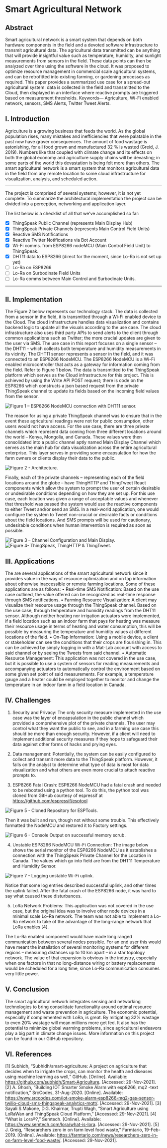 # Smart Agricultural Network

## Abstract
Smart agricultural network is a smart system that depends on both hardware components in the field and a devoted software infrastructure to transmit agricultural data. The agricultural data transmitted can be anything that will provide insightful value such as temperature, humidity, and sunlight measurements from sensors in the field. These data points can then be analyzed over time using the software in the cloud. It was proposed to optimize resource management in commercial scale agricultural systems, and can be retrofitted into existing farming, or gardening processes as required. This paper provides a summarized use case for a spread-out agricultural system: data is collected in the field and transmitted to the Cloud, then displayed in an interface where reactive prompts are triggered based on measurement thresholds.
Keywords— Agriculture, Wi-Fi enabled network, sensors, SMS Alerts, Twitter Tweet Alerts.


## I.	Introduction 
Agriculture is a growing business that feeds the world. As the global population rises, many mistakes and inefficiencies that were palatable in the past now have graver consequences. The amount of food wastage is astonishing, for all food grown and manufactured 32 % is wasted (Greid, J. 2019). Numbers like that coupled with climate change and its effects on both the global economy and agriculture supply chains will be devasting; in some parts of the world this devastation is being felt more than others. 
The smart agricultural network is a smart system that monitors agricultural data in the field from any remote location to some cloud infrastructure for visualization, analysis, and scheduled action. 

---
The project is comprised of several systems; however, it is not yet complete. To summarize the architectural implementation the project can be divided into a perception, networking and application layer. 

The list below is a checklist of all that we've accomplished so far:
- [x] ThingSpeak Public Channel (represents Main Display Hub)
- [x] ThingSpeak Private Channels (represents Main Control Field Units)
- [x] Reactive SMS Notifications 
- [x] Reactive Twitter Notifications via Bot Account 
- [x] Wi-Fi comms. from ESP8266 nodeMCU (Main Control Field Unit) to ThingSpeak.
- [x] DHT11 data to ESP8266 (direct for the moment, since Lo-Ra is not set up yet)
- [ ] Lo-Ra on ESP8266 
- [ ] Lo-Ra on Surbodinate Field Units
- [ ] Lo-Ra comms between Main Control and Surbodinate Units. 
---


## II.	Implementation

The Figure 2 below represents our technology stack. The data is collected from a sensor in the field, it is transmitted through a Wi-Fi enabled device to the Cloud. The cloud infrastructure handles data visualization and contains backend logic to update all the visuals according to the use case. The cloud infrastructure also uses third party APIs to send alerts to the client through common applications such as Twitter; the more crucial updates are given to the user via SMS. 
The use case in this report focuses on a single sensor – the DHT11 – which collects both temperature and humidity measurements in its vicinity. The DHT11 sensor represents a sensor in the field, and it was connected to an ESP8266 NodeMCU. The ESP8266 NodeMCU is a Wi-Fi enabled microcontroller that acts as a gateway for information coming from the field. Refer to Figure 1 below. The data is transmitted to the ThingSpeak platform which serves as the Cloud infrastructure for this project. This is achieved by using the Write API POST request; there is code on the ESP8266 which constructs a json based request from the private ThingSpeak channel to update its fields based on the incoming field values from the sensor. 
 
![Figure 1 – ESP8266 NodeMCU connection with DHT11 sensor.](./images/schematic_incomplete.png)


The reason for using a private ThingSpeak channel was to ensure that in the event these agricultural readings were not for public consumption, other users would not have access. For the use case, there are three private channels which represent data coming from three different locations around the world – Kenya, Mongolia, and Canada. These values were then consolidated into a public channel aptly named Main Display Channel which serves as the main hub for data visualization across the entire agricultural enterprise. This layer serves in providing some encapsulation for how the farm owners or clients display their data to the public. 
 
![Figure 2 - Architecture.](./images/tech_stack_incomplete.png)


Finally, each of the private channels – representing each of the field locations around the globe – have ThingHTTP and ThingTweet React components which allow the system to prompt the user of certain desirable or undesirable conditions depending on how they are set up. For this use case, each location was given a range of acceptable values and whenever that threshold was passed the system would use the reactive components to either Tweet and/or send an SMS. In a real-world application, one would configure the system to Tweet non-crucial or desirable facts or conditions about the field locations. And SMS prompts will be used for cautionary, undesirable conditions when human intervention is required as soon as possible.   

![Figure 3 – Channel Configuration and Main Display.](./images/channel_public_private_config.png)                                             
![Figure 4- ThingSpeak, ThingHTTP & ThingTweet.](./images/thingspeak_react_tools.png)
                               

## III.	Applications
The are several applications of the smart agricultural network since it provides value in the way of resource optimization and on tap information about otherwise inaccessible or remote farming locations. Some of these applications are as follows:
•	Real-time SMS Notification: Based on the use case outlined, the value offered can be recognized as real-time response through SMS notifications. 
•	Farming Resource Visualization: A client may visualize their resource usage through the ThingSpeak channel. Based on the use case, through temperature and humidity readings from the DHT11 sensor. Although neither heating nor irrigation actuators were implemented, if a field location such as an indoor farm that pays for heating was measure their resource usage in terms of heating and water consumption, this will be possible by measuring the temperature and humidity values at different locations of the field.
•	On-Tap Information: Using a mobile device, a client or stakeholder can see the conditions that their crops are flourishing in. This can be achieved by simply logging in with a Mat-Lab account with access to said channel or by seeing the Tweets from said channel. 
•	Automatic Resource Management: This application was not covered in the use case, but it is possible to use a system of sensors for reading measurements and accompanying actuators to automatically control the environment based on some given set point of said measurements. For example, a temperature gauge and a heater could be employed together to monitor and change the temperature in an indoor farm in a field location in Canada.


## IV.	Challenges

1.	Security and Privacy: The only security measure implemented in the use case was the layer of encapsulation in the public channel which provided a comprehensive plot of the private channels. The user may control what they want the public to see, and in a farming use case this should be more than enough security. However, if a client will need to implement additional security measures if they hope to safeguard their data against other forms of hacks and prying eyes.

2.	Data management: Potentially, the system can be easily configured to collect and transmit more data to the ThingSpeak platform. However, it falls on the analyst to determine what type of data is most for data visualization and what others are even more crucial to attach reactive prompts to. 

3.	ESP8266 Fatal Crash: ESP8266 NodeMCU had a fatal crash and needed to be rebooted using a python tool. To do this, the python tool was cloned from GitHub courtesy of espressif at https://github.com/espressif/esptool

![Figure 5 - Cloned Repository for ESPTools.](./images/clone_esptool.png)

Then it was built and run, though not without some trouble. This effectively formatted the NodeMCU and restored it to Factory settings. 

![Figure 6 - Console Output on successful memory scrub.](./images/memory_scrub_esptool.png)



4.	Unstable ESP8266 NodeMCU Wi-Fi Connection: The image below shows the serial monitor of the ESP8266 NodeMCU as it establishes a connection with the ThingSpeak Private Channel for the Location in Canada. The values which go into field are from the DHT11 Temperature and Humidity Sensor. 

![Figure 7 - Logging unstable Wi-Fi uplink.](./images/logging_unstable_wifi_uplink.png)

Notice that some log entries described successful uplink, and other times the uplink failed. After the fatal crash of the ESP8266 node, it was hard to say what caused these disturbances. 

5.	LoRa Network Problems: This application was not covered in the use case, but the original idea was to involve other node devices in a minimal scale Lo-Ra network. The team was not able to implement a Lo-Ra network to take of the advantage of the long-range network that LoRa enables [4].  

The Lo-Ra enabled component would have made long ranged communication between several nodes possible. For an end user this would have meant the installation of several monitoring systems for different regions – measuring distances up to 10 km apart – in a star topology network. The value of that expansion is obvious in the industry, especially when one factors in that no long-distance wiring or battery replacements would be scheduled for a long time, since Lo-Ra communication consumes very little power.


## V.	Conclusion
The smart agricultural network integrates sensing and networking technologies to bring consolidate functionality around optimal resource management and waste prevention in agriculture. The economic potential, especially if complemented with LoRa, is great. By mitigating 32% wastage to even 20% wastage will mean millions more get fed. It also has the potential to minimize global warming problems, since agricultural endeavors play a big part in climate change issues. More information on this project can be found in our GitHub repository.


## VI.	References

[1]	Subhidh, “Subhidh/smart-agriculture: A project on agriculture that decides when to irrigate the crops, can monitor the health and diseases using machine learning as well,” GitHub. [Online]. Available: https://github.com/subhidh/Smart-Agriculture. [Accessed: 29-Nov-2021]. 
[2]	A. Ghosh, “Building IOT Smarter Smoke Alarm with esp8266, mq2 -text notification,” SrcCodes, 31-Aug-2020. [Online]. Available: https://www.srccodes.com/iot-smoke-alarm-esp8266-mq2-gas-sensor-twilio-cloud-sms-thingspeak-analytics-mqtt/. [Accessed: 29-Nov-2021]. 
[3]	Sayali S.Makone, D.G. Khairnar, Trupti Wagh, “Smart Agriculture using LoRaWan and ThingSpeak Cloud Platform,” [Accessed: 29-Nov-2021].
[4]	“What is Lora®?,” Semtech. [Online]. Available: https://www.semtech.com/lora/what-is-lora. [Accessed: 29-Nov-2021]. 
[5]	J. Greig, “Researchers zero in on farm level food waste,” Farmtario, 19-Feb-2019. [Online]. Available: https://farmtario.com/news/researchers-zero-in-on-farm-level-food-waste/. [Accessed: 29-Nov-2021]. 
